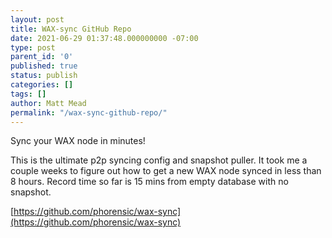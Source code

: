 ```yaml
---
layout: post
title: WAX-sync GitHub Repo
date: 2021-06-29 01:37:48.000000000 -07:00
type: post
parent_id: '0'
published: true
status: publish
categories: []
tags: []
author: Matt Mead
permalink: "/wax-sync-github-repo/"
---
```

Sync your WAX node in minutes!

This is the ultimate p2p syncing config and snapshot puller. It took me a couple weeks to figure out how to get a new WAX node synced in less than 8 hours. Record time so far is 15 mins from empty database with no snapshot.

[https://github.com/phorensic/wax-sync](https://github.com/phorensic/wax-sync)
